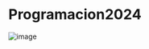 ﻿# Programacion2024
![image](https://github.com/SantiiPerez04/Programacion2024/assets/169400737/444e94ce-50f8-4954-92cf-c9d0102bf713)

